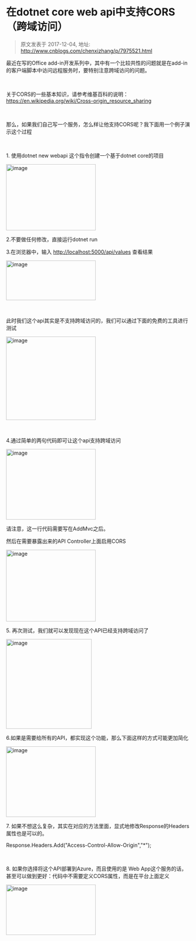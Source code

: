# 在dotnet core web api中支持CORS（跨域访问） 
> 原文发表于 2017-12-04, 地址: http://www.cnblogs.com/chenxizhang/p/7975521.html 


<p>最近在写的Office add-in开发系列中，其中有一个比较共性的问题就是在add-in的客户端脚本中访问远程服务时，要特别注意跨域访问的问题。</p> <p><br></p> <p>关于CORS的一些基本知识，请参考维基百科的说明：<a title="https://en.wikipedia.org/wiki/Cross-origin_resource_sharing" href="https://en.wikipedia.org/wiki/Cross-origin_resource_sharing">https://en.wikipedia.org/wiki/Cross-origin_resource_sharing</a></p> <p><br></p> <p>那么，如果我们自己写一个服务，怎么样让他支持CORS呢？我下面用一个例子演示这个过程</p> <p><br></p> <p>1. 使用dotnet new webapi 这个指令创建一个基于dotnet core的项目</p> <p><a href="https://images2018.cnblogs.com/blog/9072/201712/9072-20171204091827404-344163354.png"><img width="244" height="180" title="image" alt="image" src="https://images2018.cnblogs.com/blog/9072/201712/9072-20171204091828357-666254809.png" border="0"></a></p> <p>2.不要做任何修改，直接运行dotnet run</p> <p>3.在浏览器中，输入 <a href="http://localhost:5000/api/values">http://localhost:5000/api/values</a> 查看结果</p> <p><a href="https://images2018.cnblogs.com/blog/9072/201712/9072-20171204091829169-1250027924.png"><img width="244" height="108" title="image" alt="image" src="https://images2018.cnblogs.com/blog/9072/201712/9072-20171204091829810-1017243936.png" border="0"></a></p> <p><br></p> <p>此时我们这个api其实是不支持跨域访问的，我们可以通过下面的免费的工具进行测试</p> <p><a href="https://images2018.cnblogs.com/blog/9072/201712/9072-20171204091830872-179994652.png"><img width="244" height="227" title="image" alt="image" src="https://images2018.cnblogs.com/blog/9072/201712/9072-20171204091831716-693985958.png" border="0"></a></p> <p><br></p> <p>4.通过简单的两句代码即可让这个api支持跨域访问</p> <p><a href="https://images2018.cnblogs.com/blog/9072/201712/9072-20171204091832904-1041680321.png"><img width="244" height="192" title="image" alt="image" src="https://images2018.cnblogs.com/blog/9072/201712/9072-20171204091833732-1632746682.png" border="0"></a></p> <p>请注意，这一行代码需要写在AddMvc之后。</p> <p>然后在需要暴露出来的API Controller上面启用CORS</p> <p><a href="https://images2018.cnblogs.com/blog/9072/201712/9072-20171204091834919-1421486967.png"><img width="244" height="195" title="image" alt="image" src="https://images2018.cnblogs.com/blog/9072/201712/9072-20171204091835872-494702749.png" border="0"></a></p> <p>5. 再次测试，我们就可以发现现在这个API已经支持跨域访问了</p> <p><a href="https://images2018.cnblogs.com/blog/9072/201712/9072-20171204091837185-1199852432.png"><img width="233" height="244" title="image" alt="image" src="https://images2018.cnblogs.com/blog/9072/201712/9072-20171204091837935-1528663504.png" border="0"></a></p><p>6.如果是需要给所有的API，都实现这个功能，那么下面这样的方式可能更加简化</p><p><a href="https://images2018.cnblogs.com/blog/9072/201712/9072-20171204092914357-16445509.png"><img width="244" height="192" title="image" alt="image" src="https://images2018.cnblogs.com/blog/9072/201712/9072-20171204092915201-279809800.png" border="0"></a></p><p>7. 如果不想这么复杂，其实在对应的方法里面，显式地修改Response的Headers属性也是可以的。</p><p>Response.Headers.Add("Access-Control-Allow-Origin","*");<p><br></p><p>8. 如果你选择将这个API部署到Azure，而且使用的是 Web App这个服务的话，甚至可以做到更好：代码中不需要定义CORS属性，而是在平台上面定义</p><p><a href="http://images2017.cnblogs.com/blog/9072/201712/9072-20171208201352374-918862266.png"><img width="244" height="137" title="image" alt="image" src="http://images2017.cnblogs.com/blog/9072/201712/9072-20171208201353031-906192490.png" border="0"></a></p>